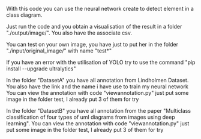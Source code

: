 With this code you can use the neural network create to detect element in a class diagram.

Just run the code and you obtain a visualisation of the result in a folder "./output/image/". You also have the associate csv.

You can test on your own image, you have just to put her in the folder "./input/original_image/" with name "test*"

If you have an error with the utilisation of YOLO try to use the command "pip install --upgrade ultralytics"


In the folder "DatasetA" you have all annotation from Lindholmen Dataset. You also have the link and the name i have use to train my neural network
You can view the annotation with code "viewannotation.py" just put some image in the folder test, I already put 3 of them for try

In the folder "DatasetB" you have all annotation from the paper "Multiclass classification
of four types of uml diagrams from images using deep learning". 
You can view the annotation with code "viewannotation.py" just put some image in the folder test, I already put 3 of them for try